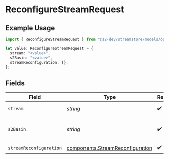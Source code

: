 # ReconfigureStreamRequest

## Example Usage

```typescript
import { ReconfigureStreamRequest } from "@s2-dev/streamstore/models/operations";

let value: ReconfigureStreamRequest = {
  stream: "<value>",
  s2Basin: "<value>",
  streamReconfiguration: {},
};
```

## Fields

| Field                                                                                | Type                                                                                 | Required                                                                             | Description                                                                          |
| ------------------------------------------------------------------------------------ | ------------------------------------------------------------------------------------ | ------------------------------------------------------------------------------------ | ------------------------------------------------------------------------------------ |
| `stream`                                                                             | *string*                                                                             | :heavy_check_mark:                                                                   | Stream name.                                                                         |
| `s2Basin`                                                                            | *string*                                                                             | :heavy_check_mark:                                                                   | Basin name for basin-specific endpoints                                              |
| `streamReconfiguration`                                                              | [components.StreamReconfiguration](../../models/components/streamreconfiguration.md) | :heavy_check_mark:                                                                   | N/A                                                                                  |